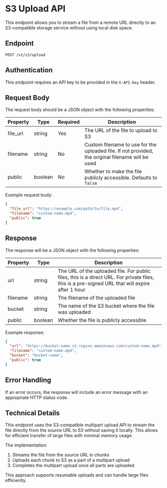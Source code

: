 ﻿# S3 Upload API

This endpoint allows you to stream a file from a remote URL directly to an S3-compatible storage service without using local disk space.

## Endpoint

`POST /v1/s3/upload`

## Authentication

This endpoint requires an API key to be provided in the `X-API-Key` header.

## Request Body

The request body should be a JSON object with the following properties:

| Property | Type | Required | Description |
|----------|------|----------|-------------|
| file_url | string | Yes | The URL of the file to upload to S3 |
| filename | string | No | Custom filename to use for the uploaded file. If not provided, the original filename will be used |
| public | boolean | No | Whether to make the file publicly accessible. Defaults to `false` |

Example request body:
```json
{
  "file_url": "https://example.com/path/to/file.mp4",
  "filename": "custom-name.mp4",
  "public": true
}
```

## Response

The response will be a JSON object with the following properties:

| Property | Type | Description |
|----------|------|-------------|
| url | string | The URL of the uploaded file. For public files, this is a direct URL. For private files, this is a pre-signed URL that will expire after 1 hour |
| filename | string | The filename of the uploaded file |
| bucket | string | The name of the S3 bucket where the file was uploaded |
| public | boolean | Whether the file is publicly accessible |

Example response:
```json
{
  "url": "https://bucket-name.s3.region.amazonaws.com/custom-name.mp4",
  "filename": "custom-name.mp4",
  "bucket": "bucket-name",
  "public": true
}
```

## Error Handling

If an error occurs, the response will include an error message with an appropriate HTTP status code.

## Technical Details

This endpoint uses the S3-compatible multipart upload API to stream the file directly from the source URL to S3 without saving it locally. This allows for efficient transfer of large files with minimal memory usage.

The implementation:
1. Streams the file from the source URL in chunks
2. Uploads each chunk to S3 as a part of a multipart upload
3. Completes the multipart upload once all parts are uploaded

This approach supports resumable uploads and can handle large files efficiently.
